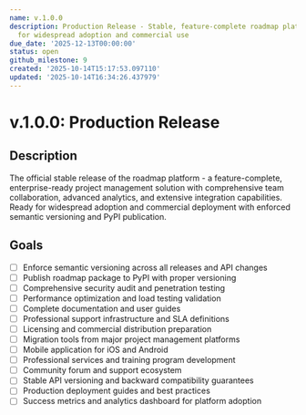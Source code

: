 ```yaml
---
name: v.1.0.0
description: Production Release - Stable, feature-complete roadmap platform ready
  for widespread adoption and commercial use
due_date: '2025-12-13T00:00:00'
status: open
github_milestone: 9
created: '2025-10-14T15:17:53.097110'
updated: '2025-10-14T16:34:26.437979'
---
```


# v.1.0.0: Production Release

## Description

The official stable release of the roadmap platform - a feature-complete, enterprise-ready project management solution with comprehensive team collaboration, advanced analytics, and extensive integration capabilities. Ready for widespread adoption and commercial deployment with enforced semantic versioning and PyPI publication.

## Goals

- [ ] Enforce semantic versioning across all releases and API changes
- [ ] Publish roadmap package to PyPI with proper versioning
- [ ] Comprehensive security audit and penetration testing
- [ ] Performance optimization and load testing validation
- [ ] Complete documentation and user guides
- [ ] Professional support infrastructure and SLA definitions
- [ ] Licensing and commercial distribution preparation
- [ ] Migration tools from major project management platforms
- [ ] Mobile application for iOS and Android
- [ ] Professional services and training program development
- [ ] Community forum and support ecosystem
- [ ] Stable API versioning and backward compatibility guarantees
- [ ] Production deployment guides and best practices
- [ ] Success metrics and analytics dashboard for platform adoption